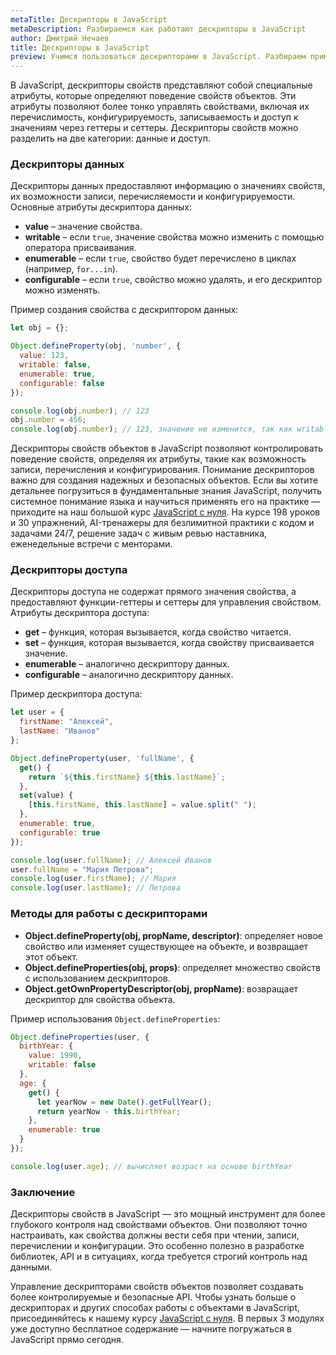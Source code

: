 ```yaml
---
metaTitle: Дескрипторы в JavaScript
metaDescription: Разбираемся как работают дескрипторы в JavaScript
author: Дмитрий Нечаев
title: Дескрипторы в JavaScript
preview: Учимся пользоваться дескрипторами в JavaScript. Разбираем примеры использования
---
```


В JavaScript, дескрипторы свойств представляют собой специальные атрибуты, которые определяют поведение свойств объектов. Эти атрибуты позволяют более тонко управлять свойствами, включая их перечислимость, конфигурируемость, записываемость и доступ к значениям через геттеры и сеттеры. Дескрипторы свойств можно разделить на две категории: данные и доступ.

### Дескрипторы данных

Дескрипторы данных предоставляют информацию о значениях свойств, их возможности записи, перечисляемости и конфигурируемости. Основные атрибуты дескриптора данных:

- **value** – значение свойства.
- **writable** – если `true`, значение свойства можно изменить с помощью оператора присваивания.
- **enumerable** – если `true`, свойство будет перечислено в циклах (например, `for...in`).
- **configurable** – если `true`, свойство можно удалять, и его дескриптор можно изменять.

Пример создания свойства с дескриптором данных:

```jsx
let obj = {};

Object.defineProperty(obj, 'number', {
  value: 123,
  writable: false,
  enumerable: true,
  configurable: false
});

console.log(obj.number); // 123
obj.number = 456;
console.log(obj.number); // 123, значение не изменится, так как writable: false

```

Дескрипторы свойств объектов в JavaScript позволяют контролировать поведение свойств, определяя их атрибуты, такие как возможность записи, перечисления и конфигурирования. Понимание дескрипторов важно для создания надежных и безопасных объектов. Если вы хотите детальнее погрузиться в фундаментальные знания JavaScript, получить системное понимание языка и научиться применять его на практике — приходите на наш большой курс [JavaScript с нуля](https://purpleschool.ru/course/javascript-basics?utm_source=knowledgebase&utm_medium=text&utm_campaign=deskriptory-v-javascript). На курсе 198 уроков и 30 упражнений, AI-тренажеры для безлимитной практики с кодом и задачами 24/7, решение задач с живым ревью наставника, еженедельные встречи с менторами.

### Дескрипторы доступа

Дескрипторы доступа не содержат прямого значения свойства, а предоставляют функции-геттеры и сеттеры для управления свойством. Атрибуты дескриптора доступа:

- **get** – функция, которая вызывается, когда свойство читается.
- **set** – функция, которая вызывается, когда свойству присваивается значение.
- **enumerable** – аналогично дескриптору данных.
- **configurable** – аналогично дескриптору данных.

Пример дескриптора доступа:

```jsx
let user = {
  firstName: "Алексей",
  lastName: "Иванов"
};

Object.defineProperty(user, 'fullName', {
  get() {
    return `${this.firstName} ${this.lastName}`;
  },
  set(value) {
    [this.firstName, this.lastName] = value.split(" ");
  },
  enumerable: true,
  configurable: true
});

console.log(user.fullName); // Алексей Иванов
user.fullName = "Мария Петрова";
console.log(user.firstName); // Мария
console.log(user.lastName); // Петрова

```

### Методы для работы с дескрипторами

- **Object.defineProperty(obj, propName, descriptor)**: определяет новое свойство или изменяет существующее на объекте, и возвращает этот объект.
- **Object.defineProperties(obj, props)**: определяет множество свойств с использованием дескрипторов.
- **Object.getOwnPropertyDescriptor(obj, propName)**: возвращает дескриптор для свойства объекта.

Пример использования `Object.defineProperties`:

```jsx
Object.defineProperties(user, {
  birthYear: {
    value: 1990,
    writable: false
  },
  age: {
    get() {
      let yearNow = new Date().getFullYear();
      return yearNow - this.birthYear;
    },
    enumerable: true
  }
});

console.log(user.age); // вычисляет возраст на основе birthYear

```

### Заключение

Дескрипторы свойств в JavaScript — это мощный инструмент для более глубокого контроля над свойствами объектов. Они позволяют точно настраивать, как свойства должны вести себя при чтении, записи, перечислении и конфигурации. Это особенно полезно в разработке библиотек, API и в ситуациях, когда требуется строгий контроль над данными.

Управление дескрипторами свойств объектов позволяет создавать более контролируемые и безопасные API. Чтобы узнать больше о дескрипторах и других способах работы с объектами в JavaScript, присоединяйтесь к нашему курсу [JavaScript с нуля](https://purpleschool.ru/course/javascript-basics?utm_source=knowledgebase&utm_medium=text&utm_campaign=deskriptory-v-javascript). В первых 3 модулях уже доступно бесплатное содержание — начните погружаться в JavaScript прямо сегодня.
